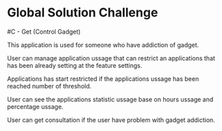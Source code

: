 # Global Solution Challenge
#C - Get (Control Gadget)
<p>This application is used for someone who have addiction of gadget.</p>
<p>User can manage application ussage that can restrict an applications that has been already setting at the feature settings.</p>
<p>Applications has start restricted if the applications ussage has been reached number of threshold.</p>
<p>User can see the applications statistic ussage base on hours ussage and percentage ussage.</p>
<p>User can get consultation if the user have problem with gadget addiction.</p>
